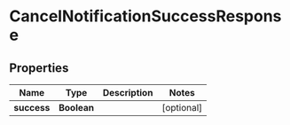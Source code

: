 

# CancelNotificationSuccessResponse


## Properties

| Name | Type | Description | Notes |
|------------ | ------------- | ------------- | -------------|
|**success** | **Boolean** |  |  [optional] |



